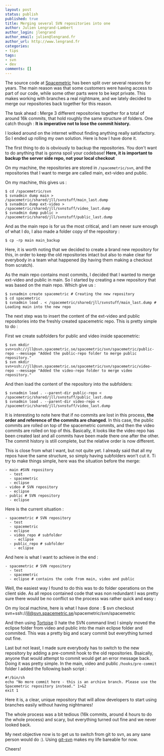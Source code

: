 ```yaml
---
layout: post
status: publish
published: true
title: Merging several SVN repositories into one
author: Julien Lengrand-Lambert
author_login: jlengrand
author_email: julien@lengrand.fr
author_url: http://www.lengrand.fr
categories:
- tips
tags:
- svn
- dev
comments: []
---
```


The source code at [Spacemetric](http://www.spacemetric.com/) has been split over several reasons for years. The main reason was that some customers were having access to part of our code, while some other parts were to be kept private. This makes working with branches a real nightmare, and we lately decided to merge our repositories back together for this reason.

The task ahead : Merge 3 different repositories together for a total of around 16k commits, that hold roughly the same structure of folders. One catch though : **It is imperative not to lose the commit history.**

I looked around on the internet without finding anything really satisfactory. So I ended up rolling my own solution. Here is how I have done it.


The first thing to do is obviously to backup the repositories. You don't want to do anything that is gonna spoil your codebase! **Here, it is important to backup the server side repo, not your local checkout**

On my machine, the repositories are stored in `/spacemetric/svn`, and the repositories that I want to merge are called main, ext-video and public.

On my machine, this gives us :

```
$ cd /spacemetric/svn
$ svnadmin dump main >  /spacemetric/shared/jll/svnstuff/main_last.dump
$ svnadmin dump ext-video >  /spacemetric/shared/jll/svnstuff/video_last.dump
$ svnadmin dump public >  /spacemetric/shared/jll/svnstuff/public_last.dump
```

And as the main repo is for us the most critical, and I am never sure enough of what I do, I also made a folder copy of the repository :

```
$ cp -rp main main_backup
```

Here, it is worth noting that we decided to create a brand new repository for this, in order to keep the old repositories intact but also to make clear for everybody in a team what happened (by having them making a checkout from scratch).

As the main repo contains most commits, I decided that I wanted to merge ext-video and public in main. So I started by creating a new repository that was based on the main repo. Which give us :

```
$ svnadmin create spacemetric # Creating the new repository
$ cd spacemetric
$ svnadmin load . < /spacemetric/shared/jll/svnstuff/main_last.dump # Loading main into the new repo
```

The next step was to insert the content of the ext-video and public repositories into the freshly created spacemetric repo. This is pretty simple to do :

First we create subfolders for public and video inside spacemetric:

```
$ svn mkdir svn+ssh://jll@svn.spacemetric.se/spacemetric/svn/spacemetric/public-repo --message "Added the public-repo folder to merge public repository."
$ svn mkdir svn+ssh://jll@svn.spacemetric.se/spacemetric/svn/spacemetric/video-repo --message "Added the video-repo folder to merge video repository."
```

And then load the content of the repository into the subfolders:

```
$ svnadmin load . --parent-dir public-repo < /spacemetric/shared/jll/svnstuff/public_last.dump
$ svnadmin load . --parent-dir video-repo < /spacemetric/shared/jll/svnstuff/video_last.dump
```

It is interesting to note here that if no commits are lost in this process, **the order and reference of the commits are changed**. In this case, the public commits are rolled on top of the spacemetric commits, and then the video commits are rolled on top of this. Basically, it looks like the video repo has been created last and all commits have been made there one after the other.
The commit history is still complete, but the relative order is now different.

This is close from what I want, but not quite yet. I already said that all my repos have the same structure, so simply having subfolders won't cut it. Ti try to make things simple, here was the situation before the merge:

```
- main #SVN repository
  - test
  - spacemetric
  - eclipse
- video # SVN repository
  - eclipse
- public # SVN repository
  - eclipse
```

Here is the current situation :

```
- spacemetric # SVN repository
  - test
  - spacemetric
  - eclipse
  - video_repo # subfolder
    - eclipse
  - public_repo # subfolder
    - eclipse
```

And here is what I want to achieve in the end :

```
- spacemetric # SVN repository
  - test
  - spacemetric
  - eclipse # contains the code from main, video and public
```

Well, the easiest way I found to do this was to do folder operations on the client side. As all repos contained code that was non redundant I was pretty sure there would be no conflict so the process was rather quick and easy :

On my local machine, here is what I have done :
$ svn checkout svn+ssh://jll@svn.spacemetric.se/spacemetric/svn/spacemetric

And then using [Tortoise](http://tortoisesvn.net/) (I hate the SVN command line) I simply moved the eclipse folder from video and public into the main eclipse folder and commited. This was a pretty big and scary commit but everything turned out fine.

Last but not least, I made sure everybody has to switch to the new repository by adding a pre-commit hook to the old repositories. Bsaically, anyone that would attempt to commit would get an error message back. Doing it was pretty simple. In the main, video and public `/hooks/pre-commit` folder I added the following bash script :

```
#!/bin/sh
echo "No more commit here - this is an archive branch. Please use the Spacemetric repository instead." 1>&2
exit 1
```

Here it is, a clear, unique repository that will allow developers to start using branches easily without having nightmares!

The whole process was a bit tedious (16k commits, around 4 hours to do the whole process) and scary, but everything turned out fine and we never looked back.

My next objective now is to get us to switch from git to svn, as any sane person would do :). Using [git-svn](http://csurs.csr.uky.edu/cgi-bin/man/man2html?1+git-svn) makes my life bareable for now.

Cheers!

